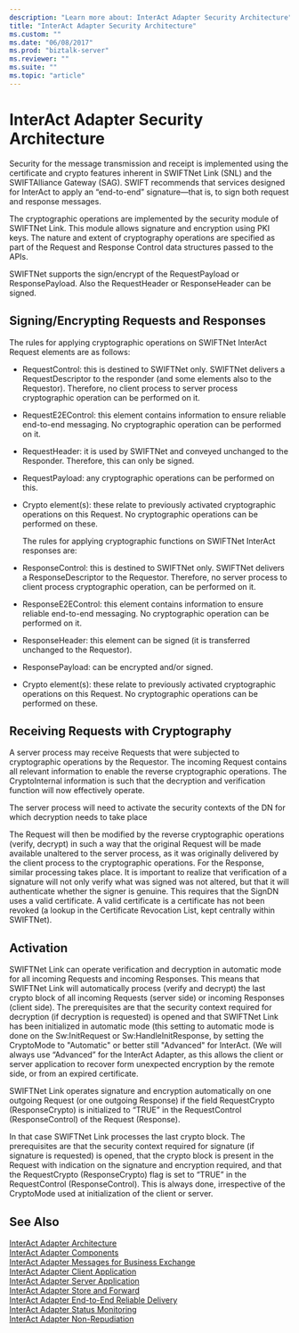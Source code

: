 ```yaml
---
description: "Learn more about: InterAct Adapter Security Architecture"
title: "InterAct Adapter Security Architecture"
ms.custom: ""
ms.date: "06/08/2017"
ms.prod: "biztalk-server"
ms.reviewer: ""
ms.suite: ""
ms.topic: "article"
---
```

# InterAct Adapter Security Architecture
Security for the message transmission and receipt is implemented using the certificate and crypto features inherent in SWIFTNet Link (SNL) and the SWIFTAlliance Gateway (SAG). SWIFT recommends that services designed for InterAct to apply an “end-to-end” signature—that is, to sign both request and response messages.  
  
 The cryptographic operations are implemented by the security module of SWIFTNet Link. This module allows signature and encryption using PKI keys. The nature and extent of cryptography operations are specified as part of the Request and Response Control data structures passed to the APIs.  
  
 SWIFTNet supports the sign/encrypt of the RequestPayload or ResponsePayload. Also the RequestHeader or ResponseHeader can be signed.  
  
## Signing/Encrypting Requests and Responses  
 The rules for applying cryptographic operations on SWIFTNet InterAct Request elements are as follows:  
  
- RequestControl: this is destined to SWIFTNet only. SWIFTNet delivers a RequestDescriptor to the responder (and some elements also to the Requestor). Therefore, no client process to server process cryptographic operation can be performed on it.  
  
- RequestE2EControl: this element contains information to ensure reliable end-to-end messaging. No cryptographic operation can be performed on it.  
  
- RequestHeader: it is used by SWIFTNet and conveyed unchanged to the Responder. Therefore, this can only be signed.  
  
- RequestPayload: any cryptographic operations can be performed on this.  
  
- Crypto element(s): these relate to previously activated cryptographic operations on this Request. No cryptographic operations can be performed on these.  
  
  The rules for applying cryptographic functions on SWIFTNet InterAct responses are:  
  
- ResponseControl: this is destined to SWIFTNet only. SWIFTNet delivers a ResponseDescriptor to the Requestor. Therefore, no server process to client process cryptographic operation, can be performed on it.  
  
- ResponseE2EControl: this element contains information to ensure reliable end-to-end messaging. No cryptographic operation can be performed on it.  
  
- ResponseHeader: this element can be signed (it is transferred unchanged to the Requestor).  
  
- ResponsePayload: can be encrypted and/or signed.  
  
- Crypto element(s): these relate to previously activated cryptographic operations on this Request. No cryptographic operations can be performed on these.  
  
## Receiving Requests with Cryptography  
 A server process may receive Requests that were subjected to cryptographic operations by the Requestor. The incoming Request contains all relevant information to enable the reverse cryptographic operations. The CryptoInternal information is such that the decryption and verification function will now effectively operate.  
  
 The server process will need to activate the security contexts of the DN for which decryption needs to take place  
  
 The Request will then be modified by the reverse cryptographic operations (verify, decrypt) in such a way that the original Request will be made available unaltered to the server process, as it was originally delivered by the client process to the cryptographic operations. For the Response, similar processing takes place. It is important to realize that verification of a signature will not only verify what was signed was not altered, but that it will authenticate whether the signer is genuine. This requires that the SignDN uses a valid certificate. A valid certificate is a certificate has not been revoked (a lookup in the Certificate Revocation List, kept centrally within SWIFTNet).  
  
## Activation  
 SWIFTNet Link can operate verification and decryption in automatic mode for all incoming Requests and incoming Responses. This means that SWIFTNet Link will automatically process (verify and decrypt) the last crypto block of all incoming Requests (server side) or incoming Responses (client side). The prerequisites are that the security context required for decryption (if decryption is requested) is opened and that SWIFTNet Link has been initialized in automatic mode (this setting to automatic mode is done on the Sw:InitRequest or Sw:HandleInitResponse, by setting the CryptoMode to "Automatic" or better still "Advanced" for InterAct. (We will always use “Advanced” for the InterAct Adapter, as this allows the client or server application to recover form unexpected encryption by the remote side, or from an expired certificate.  
  
 SWIFTNet Link operates signature and encryption automatically on one outgoing Request (or one outgoing Response) if the field RequestCrypto (ResponseCrypto) is initialized to “TRUE” in the RequestControl (ResponseControl) of the Request (Response).  
  
 In that case SWIFTNet Link processes the last crypto block. The prerequisites are that the security context required for signature (if signature is requested) is opened, that the crypto block is present in the Request with indication on the signature and encryption required, and that the RequestCrypto (ResponseCrypto) flag is set to “TRUE” in the RequestControl (ResponseControl). This is always done, irrespective of the CryptoMode used at initialization of the client or server.  
  
## See Also  
 [InterAct Adapter Architecture](../../adapters-and-accelerators/fileact-interact/interact-adapter-architecture.md)   
 [InterAct Adapter Components](../../adapters-and-accelerators/fileact-interact/interact-adapter-components.md)   
 [InterAct Adapter Messages for Business Exchange](../../adapters-and-accelerators/fileact-interact/interact-adapter-messages-for-business-exchange.md)   
 [InterAct Adapter Client Application](../../adapters-and-accelerators/fileact-interact/interact-adapter-client-application.md)   
 [InterAct Adapter Server Application](../../adapters-and-accelerators/fileact-interact/interact-adapter-server-application.md)   
 [InterAct Adapter Store and Forward](../../adapters-and-accelerators/fileact-interact/interact-adapter-store-and-forward.md)   
 [InterAct Adapter End-to-End Reliable Delivery](../../adapters-and-accelerators/fileact-interact/interact-adapter-end-to-end-reliable-delivery.md)   
 [InterAct Adapter Status Monitoring](../../adapters-and-accelerators/fileact-interact/interact-adapter-status-monitoring.md)   
 [InterAct Adapter Non-Repudiation](../../adapters-and-accelerators/fileact-interact/interact-adapter-non-repudiation.md)

